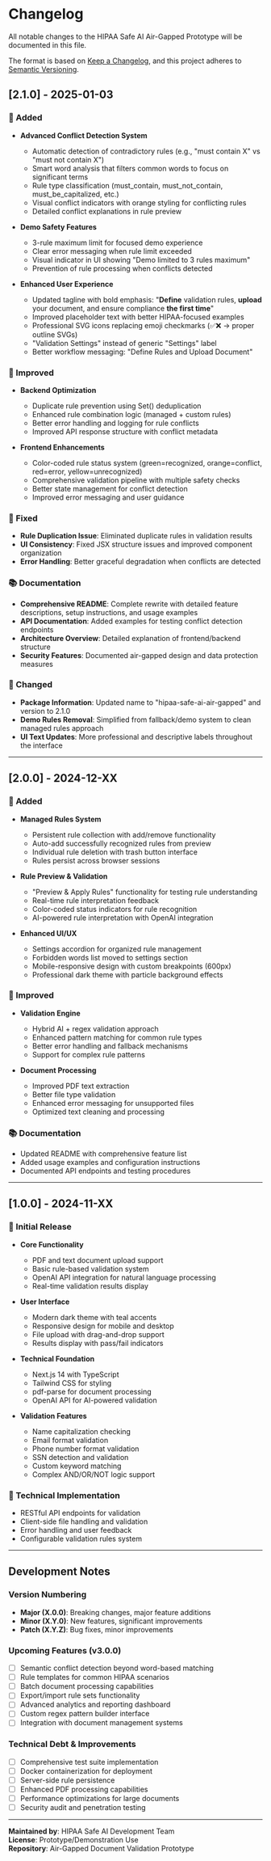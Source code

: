 # Changelog

All notable changes to the HIPAA Safe AI Air-Gapped Prototype will be documented in this file.

The format is based on [Keep a Changelog](https://keepachangelog.com/en/1.0.0/),
and this project adheres to [Semantic Versioning](https://semver.org/spec/v2.0.0.html).

## [2.1.0] - 2025-01-03

### 🚀 Added
- **Advanced Conflict Detection System**
  - Automatic detection of contradictory rules (e.g., "must contain X" vs "must not contain X")
  - Smart word analysis that filters common words to focus on significant terms
  - Rule type classification (must_contain, must_not_contain, must_be_capitalized, etc.)
  - Visual conflict indicators with orange styling for conflicting rules
  - Detailed conflict explanations in rule preview

- **Demo Safety Features**
  - 3-rule maximum limit for focused demo experience
  - Clear error messaging when rule limit exceeded
  - Visual indicator in UI showing "Demo limited to 3 rules maximum"
  - Prevention of rule processing when conflicts detected

- **Enhanced User Experience**
  - Updated tagline with bold emphasis: "**Define** validation rules, **upload** your document, and ensure compliance **the first time**"
  - Improved placeholder text with better HIPAA-focused examples
  - Professional SVG icons replacing emoji checkmarks (✅❌ → proper outline SVGs)
  - "Validation Settings" instead of generic "Settings" label
  - Better workflow messaging: "Define Rules and Upload Document"

### 🔧 Improved
- **Backend Optimization**
  - Duplicate rule prevention using Set() deduplication
  - Enhanced rule combination logic (managed + custom rules)
  - Better error handling and logging for rule conflicts
  - Improved API response structure with conflict metadata

- **Frontend Enhancements**
  - Color-coded rule status system (green=recognized, orange=conflict, red=error, yellow=unrecognized)
  - Comprehensive validation pipeline with multiple safety checks
  - Better state management for conflict detection
  - Improved error messaging and user guidance

### 🐛 Fixed
- **Rule Duplication Issue**: Eliminated duplicate rules in validation results
- **UI Consistency**: Fixed JSX structure issues and improved component organization
- **Error Handling**: Better graceful degradation when conflicts are detected

### 📚 Documentation
- **Comprehensive README**: Complete rewrite with detailed feature descriptions, setup instructions, and usage examples
- **API Documentation**: Added examples for testing conflict detection endpoints
- **Architecture Overview**: Detailed explanation of frontend/backend structure
- **Security Features**: Documented air-gapped design and data protection measures

### 🔄 Changed
- **Package Information**: Updated name to "hipaa-safe-ai-air-gapped" and version to 2.1.0
- **Demo Rules Removal**: Simplified from fallback/demo system to clean managed rules approach
- **UI Text Updates**: More professional and descriptive labels throughout the interface

---

## [2.0.0] - 2024-12-XX

### 🚀 Added
- **Managed Rules System**
  - Persistent rule collection with add/remove functionality
  - Auto-add successfully recognized rules from preview
  - Individual rule deletion with trash button interface
  - Rules persist across browser sessions

- **Rule Preview & Validation**
  - "Preview & Apply Rules" functionality for testing rule understanding
  - Real-time rule interpretation feedback
  - Color-coded status indicators for rule recognition
  - AI-powered rule interpretation with OpenAI integration

- **Enhanced UI/UX**
  - Settings accordion for organized rule management
  - Forbidden words list moved to settings section
  - Mobile-responsive design with custom breakpoints (600px)
  - Professional dark theme with particle background effects

### 🔧 Improved
- **Validation Engine**
  - Hybrid AI + regex validation approach
  - Enhanced pattern matching for common rule types
  - Better error handling and fallback mechanisms
  - Support for complex rule patterns

- **Document Processing**
  - Improved PDF text extraction
  - Better file type validation
  - Enhanced error messaging for unsupported files
  - Optimized text cleaning and processing

### 📚 Documentation
- Updated README with comprehensive feature list
- Added usage examples and configuration instructions
- Documented API endpoints and testing procedures

---

## [1.0.0] - 2024-11-XX

### 🚀 Initial Release
- **Core Functionality**
  - PDF and text document upload support
  - Basic rule-based validation system
  - OpenAI API integration for natural language processing
  - Real-time validation results display

- **User Interface**
  - Modern dark theme with teal accents
  - Responsive design for mobile and desktop
  - File upload with drag-and-drop support
  - Results display with pass/fail indicators

- **Technical Foundation**
  - Next.js 14 with TypeScript
  - Tailwind CSS for styling
  - pdf-parse for document processing
  - OpenAI API for AI-powered validation

- **Validation Features**
  - Name capitalization checking
  - Email format validation
  - Phone number format validation
  - SSN detection and validation
  - Custom keyword matching
  - Complex AND/OR/NOT logic support

### 🔧 Technical Implementation
- RESTful API endpoints for validation
- Client-side file handling and validation
- Error handling and user feedback
- Configurable validation rules system

---

## Development Notes

### Version Numbering
- **Major (X.0.0)**: Breaking changes, major feature additions
- **Minor (X.Y.0)**: New features, significant improvements
- **Patch (X.Y.Z)**: Bug fixes, minor improvements

### Upcoming Features (v3.0.0)
- [ ] Semantic conflict detection beyond word-based matching
- [ ] Rule templates for common HIPAA scenarios
- [ ] Batch document processing capabilities
- [ ] Export/import rule sets functionality
- [ ] Advanced analytics and reporting dashboard
- [ ] Custom regex pattern builder interface
- [ ] Integration with document management systems

### Technical Debt & Improvements
- [ ] Comprehensive test suite implementation
- [ ] Docker containerization for deployment
- [ ] Server-side rule persistence
- [ ] Enhanced PDF processing capabilities
- [ ] Performance optimizations for large documents
- [ ] Security audit and penetration testing

---

**Maintained by**: HIPAA Safe AI Development Team  
**License**: Prototype/Demonstration Use  
**Repository**: Air-Gapped Document Validation Prototype 
